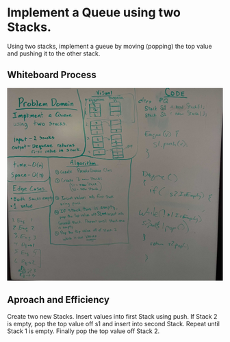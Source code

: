 # Implement a Queue using two Stacks.

Using two stacks, implement a gueue by moving (popping) the top value and pushing it to the other stack.

## Whiteboard Process

![Implement a Queue using two Stacks](./stack-queue-pseudo.jpg)

## Aproach and Efficiency

Create two new Stacks. Insert values into first Stack using push. If Stack 2 is empty, pop the top value off s1 and insert into second Stack. Repeat until Stack 1 is empty. Finally pop the top value off Stack 2.
